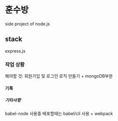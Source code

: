 # 훈수방

side project of node.js

## stack

express.js

### 작업 상황

해야할 것: 회원가입 및 로그인 로직 만들기 + mongoDB부분

#### 기록

##### 기타사항

babel-node 사용중
배포할때는 babel/cli 사용 + webpack
